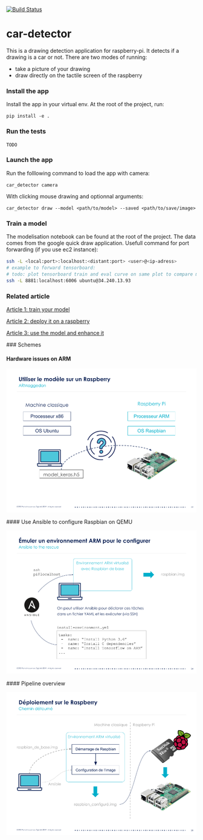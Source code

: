 [![Build Status](https://travis-ci.com/Saxamos/car-detector.svg?branch=master)](https://travis-ci.com/Saxamos/car-detector)

# car-detector

This is a drawing detection application for raspberry-pi. It detects if a drawing is a car or not. There are two modes of
running:
- take a picture of your drawing
- draw directly on the tactile screen of the raspberry


### Install the app

Install the app in your virtual env. At the root of the project, run:
```
pip install -e .
```

### Run the tests
```
TODO
```

### Launch the app

Run the folllowing command to load the app with camera:
```
car_detector camera
```

With clicking mouse drawing and optionnal arguments:
```
car_detector draw --model <path/to/model> --saved <path/to/save/image>
```

### Train a model

The modelisation notebook can be found at the root of the project. The data comes from the google quick draw application.
Usefull command for port forwarding (if you use ec2 instance):
```bash
ssh -L <local:port>:localhost:<distant:port> <user>@<ip-adress>
# example to forward tensorboard:
# todo: plot tensorboard train and eval curve on same plot to compare more easily
ssh -L 8881:localhost:6006 ubuntu@34.240.13.93

```

### Related article

[Article 1: train your model](https://blog.octo.com/ia-embarquee-deployer-du-deep-learning-sur-un-raspberry/)

[Article 2: deploy it on a raspberry](https://blog.octo.com/lia-embarquee-entrainer-deployer-et-utiliser-du-deep-learning-sur-un-raspberry-partie-2/)

[Article 3: use the model and enhance it](https://blog.octo.com/lia-embarquee-entrainer-deployer-et-utiliser-du-deep-learning-sur-un-raspberry-partie-3/)

### Schemes

#### Hardware issues on ARM

![ARMaggedon](assets/x86_vs_arm.png)

#### Use Ansible to configure Raspbian on QEMU

![Hans Ziebel](assets/ansible.png)

#### Pipeline overview

![Pipeline](assets/qemu_pipeline.png)
